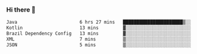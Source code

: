 ### Hi there 👋

<!--START_SECTION:waka-->

```txt
Java                       6 hrs 27 mins   ██████████████████████▒░░   89.23 %
Kotlin                     13 mins         ▓░░░░░░░░░░░░░░░░░░░░░░░░   03.11 %
Brazil Dependency Config   13 mins         ▓░░░░░░░░░░░░░░░░░░░░░░░░   03.11 %
XML                        7 mins          ▒░░░░░░░░░░░░░░░░░░░░░░░░   01.69 %
JSON                       5 mins          ▒░░░░░░░░░░░░░░░░░░░░░░░░   01.27 %
```

<!--END_SECTION:waka-->

<!--
**jerry-shao/jerry-shao** is a ✨ _special_ ✨ repository because its `README.md` (this file) appears on your GitHub profile.

Here are some ideas to get you started:

- 🔭 I’m currently working on ...
- 🌱 I’m currently learning ...
- 👯 I’m looking to collaborate on ...
- 🤔 I’m looking for help with ...
- 💬 Ask me about ...
- 📫 How to reach me: ...
- 😄 Pronouns: ...
- ⚡ Fun fact: ...
-->
